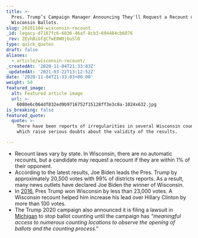```yaml
---
title: >-
  Pres. Trump’s Campaign Manager Announcing They'll Request a Recount of
  Wisconsin Ballots.
slug: 20201104-wisconsin-recount
_id: legacy-d7167fc6-6836-46af-8cb3-694484cb6876
_rev: ZEyhBiGfgCfwE8WOjbuSlO
type: quick_quotes
draft: false
aliases:
  - article/wisconsin-recount/
_createdAt: '2020-11-04T21:33:03Z'
_updatedAt: '2021-03-22T13:12:52Z'
date: '2020-11-04T21:33:03+00:00'
weight: 50
featured_image:
  alt: Featured article image
  url: >-
    6080e6c064df832ed9b9716752f15128ff3e3c8a-1024x632.jpg
is_breaking: false
featured_quote:
  quote: >-
    There have been reports of irregularities in several Wisconsin counties
    which raise serious doubts about the validity of the results.

---
```

* Recount laws vary by state. In Wisconsin, there are no automatic recounts, but a candidate may request a recount if they are within 1% of their opponent.
* According to the latest results, Joe Biden leads the Pres. Trump by approximately 20,500 votes with 99% of districts reports. As a result, many news outlets have declared Joe Biden the winner of Wisconsin.
* In [2016](https://madison.com/wsj/news/local/govt-and-politics/completed-wisconsin-recount-widens-donald-trumps-lead-by-131-votes/article_3f61c6ac-5b18-5c27-bf38-e537146bbcdd.html), Pres Trump won Wisconsin by less than 23,000 votes. A Wisconsin recount helped him increase his lead over Hillary Clinton by more than 100 votes.
* The Trump 2020 campaign also announced it is filing a lawsuit in [Michigan](https://www.donaldjtrump.com/media/trump-campaign-statement-on-michigan-lawsuit/) to stop ballot counting until the campaign has _“meaningful access to numerous counting locations to observe the opening of ballots and the counting process_.”